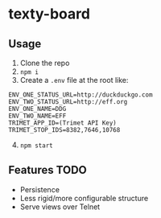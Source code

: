 # texty-board

## Usage

1. Clone the repo
2. `npm i`
3. Create a `.env` file at the root like:
  ```
  ENV_ONE_STATUS_URL=http://duckduckgo.com
  ENV_TWO_STATUS_URL=http://eff.org
  ENV_ONE_NAME=DDG
  ENV_TWO_NAME=EFF
  TRIMET_APP_ID=(Trimet API Key)
  TRIMET_STOP_IDS=8382,7646,10768
  ```
4. `npm start`

## Features TODO

* Persistence
* Less rigid/more configurable structure
* Serve views over Telnet
